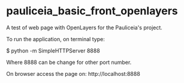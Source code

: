 # pauliceia_basic_front_openlayers

A test of web page with OpenLayers for the Pauliceia's project.

To run the application, on terminal type:

$ python -m SimpleHTTPServer 8888

Where 8888 can be change for other port number.

On browser access the page on: http://localhost:8888
